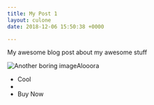 ```yaml
---
title: My Post 1
layout: culone
date: 2018-12-06 15:50:38 +0000

---
```

My awesome blog post about my awesome stuff

![Another boring image](/uploads/2018/02/17/building3.jpg "Title of the image")Alooora

* Cool
* 
* <a class="btn">Buy Now</a> 
